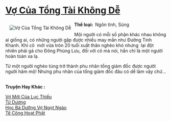 <a href="https://utruyen.com/truyen/vo-cua-tong-tai-khong-de/19168/" title="Vợ Của Tổng Tài Không Dễ"><h1>Vợ Của Tổng Tài Không Dễ</h1></a><div style="display:table"><img align="right" style="float: left; padding: 10px;" src="https://utruyen.com/images/story/200x260/vo-cua-tong-tai-khong-de.jpg" alt="Vợ Của Tổng Tài Không Dễ"><b>Thể loại:  </b>Ngôn tình, Sủng<p></p>Mội người có mỗi số phận khác nhau không ai giống ai, có những người gặp được nhiều may mắn như Đường Tinh Khanh. Khi cô  mới vừa tròn 20 tuổi xuất thân nghèo khó nhưng  lại đột nhiên phải gả cho Đông Phùng Lưu, đối với cô mà nói, hắn chỉ là một người hoàn toàn xa lạ. <p></p>Từ một người nghèo túng trở thành phu nhân tổng giám đốc được người người hâm mộ! Nhưng phu nhân của tổng giám đốc đâu có dễ làm vậy chứ…</div><p><br><b>Truyện Hay Khác :</b></p><a href="https://utruyen.com/truyen/vo-moi-cua-luc-thieu/18962/" alt="Vợ Mới Của Lục Thiếu">Vợ Mới Của Lục Thiếu</a><br/><a href="https://github.com/quanluxury/ngontinhhot/tree/master/truyenhay/17544/" alt="Tử Dương">Tử Dương</a><br/><a href="https://github.com/quanluxury/ngontinhhot/tree/master/truyenhay/18775/" alt="Học Bá Dưỡng Vợ Ngọt Ngào">Học Bá Dưỡng Vợ Ngọt Ngào</a><br/><a href="https://github.com/quanluxury/ngontinhhot/tree/master/truyenhay/20334/" alt="Tế Công Hoạt Phật">Tế Công Hoạt Phật</a><br/>